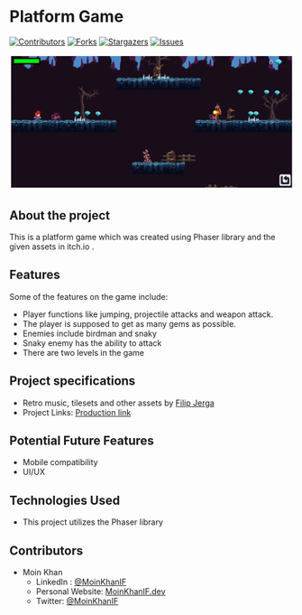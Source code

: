 # Platform Game

[![Contributors][contributors-shield]][contributors-url]
[![Forks][forks-shield]][forks-url]
[![Stargazers][stars-shield]][stars-url]
[![Issues][issues-shield]][issues-url]

![Platform Game](./ss1.png)

## About the project

This is a platform game which was created using Phaser library and the given assets in itch.io  . 

## Features

Some of the features on the game include:

- Player functions like jumping, projectile attacks and weapon attack.
- The player is supposed to get as many gems as possible.
- Enemies include birdman and snaky
- Snaky enemy has the ability to attack
- There are two levels in the game

## Project specifications

- Retro music, tilesets and other assets by [Filip Jerga](https://itch.io/game-assets/free/tag-tileset)
- Project Links: [Production link](https://mk-platform-game.netlify.app/)

## Potential Future Features

  - Mobile compatibility
  - UI/UX

## Technologies Used

- This project utilizes the Phaser library

<!-- 

## Testing

## Test Output

-->

## Contributors

- Moin Khan
  - LinkedIn : [@MoinKhanIF](https://www.linkedin.com/in/moinkhanif/)
  - Personal Website: [MoinKhanIF.dev](https://moinkhanif.dev)
  - Twitter: [@MoinKhanIF](https://twitter.com/MoinKhanIF)
  
<!-- MARKDOWN LINKS & IMAGES -->

[contributors-shield]: https://img.shields.io/github/contributors/moinkhanif/platform-game.svg?style=flat-square
[contributors-url]: https://github.com/moinkhanif/platform-game/graphs/contributors
[forks-shield]: https://img.shields.io/github/forks/moinkhanif/platform-game.svg?style=flat-square
[forks-url]: https://github.com/moinkhanif/platform-game/network/members
[stars-shield]: https://img.shields.io/github/stars/moinkhanif/platform-game.svg?style=flat-square
[stars-url]: https://github.com/moinkhanif/platform-game/stargazers
[issues-shield]: https://img.shields.io/github/issues/moinkhanif/platform-game.svg?style=flat-square
[issues-url]: https://github.com/moinkhanif/platform-game/issues